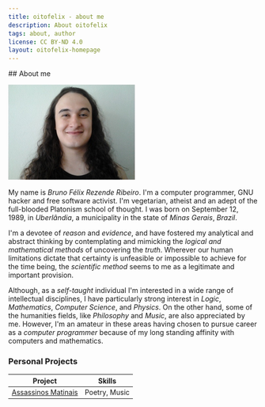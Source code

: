 ```yaml
---
title: oitofelix - about me
description: About oitofelix
tags: about, author
license: CC BY-ND 4.0
layout: oitofelix-homepage
---
```

<div id="about-me" markdown="1">
## About me

![oitofelix's informal face](/images/oitofelix-informal-face.jpg)

My name is _Bruno Félix Rezende Ribeiro_.  I'm a computer programmer,
GNU hacker and free software activist.  I'm vegetarian, atheist and an
adept of the full-blooded Platonism school of thought.  I was born on
September 12, 1989, in _Uberlândia_, a municipality in the state of
_Minas Gerais_, _Brazil_.

I'm a devotee of _reason_ and _evidence_, and have fostered my
analytical and abstract thinking by contemplating and mimicking the
_logical and mathematical methods_ of uncovering the _truth_.
Wherever our human limitations dictate that certainty is unfeasible or
impossible to achieve for the time being, the _scientific method_
seems to me as a legitimate and important provision.

Although, as a _self-taught_ individual I'm interested in a wide range
of intellectual disciplines, I have particularly strong interest in
_Logic_, _Mathematics_, _Computer Science_, and _Physics_.  On the
other hand, some of the humanities fields, like _Philosophy_ and
_Music_, are also appreciated by me.  However, I'm an amateur in these
areas having chosen to pursue career as a _computer programmer_
because of my long standing affinity with computers and mathematics.

### Personal Projects

Project | Skills
--------|--------
[Assassinos Matinais](assassinos-matinais/) | Poetry, Music

</div>
